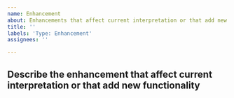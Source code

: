 ```yaml
---
name: Enhancement
about: Enhancements that affect current interpretation or that add new functionality
title: ''
labels: 'Type: Enhancement'
assignees: ''

---
```


## Describe the enhancement that affect current interpretation or that add new functionality

